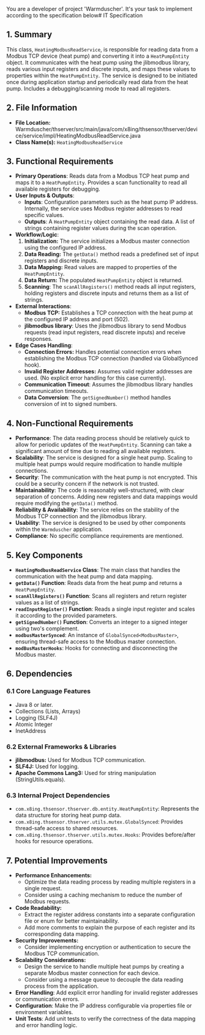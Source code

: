 You are a developer of project 'Warmduscher'. It's your task to implement according to the specification below# IT Specification

## 1. Summary
This class, `HeatingModbusReadService`, is responsible for reading data from a Modbus TCP device (heat pump) and converting it into a `HeatPumpEntity` object. It communicates with the heat pump using the jlibmodbus library, reads various input registers and discrete inputs, and maps these values to properties within the `HeatPumpEntity`. The service is designed to be initiated once during application startup and periodically read data from the heat pump. Includes a debugging/scanning mode to read all registers.

## 2. File Information
- **File Location:** Warmduscher/thserver/src/main/java/com/x8ing/thsensor/thserver/device/service/impl/HeatingModbusReadService.java
- **Class Name(s):** `HeatingModbusReadService`

## 3. Functional Requirements
- **Primary Operations**: Reads data from a Modbus TCP heat pump and maps it to a `HeatPumpEntity`.  Provides a scan functionality to read all available registers for debugging.
- **User Inputs & Outputs**:
    - **Inputs**: Configuration parameters such as the heat pump IP address.  Internally, the service uses Modbus register addresses to read specific values.
    - **Outputs**: A `HeatPumpEntity` object containing the read data.  A list of strings containing register values during the scan operation.
- **Workflow/Logic**:
    1. **Initialization:** The service initializes a Modbus master connection using the configured IP address.
    2. **Data Reading:**  The `getData()` method reads a predefined set of input registers and discrete inputs.
    3. **Data Mapping:** Read values are mapped to properties of the `HeatPumpEntity`.
    4. **Data Return:** The populated `HeatPumpEntity` object is returned.
    5. **Scanning**: The `scanAllRegisters()` method reads all input registers, holding registers and discrete inputs and returns them as a list of strings.
- **External Interactions**:
    - **Modbus TCP:** Establishes a TCP connection with the heat pump at the configured IP address and port (502).
    - **jlibmodbus library**: Uses the jlibmodbus library to send Modbus requests (read input registers, read discrete inputs) and receive responses.
- **Edge Cases Handling**:
    - **Connection Errors:**  Handles potential connection errors when establishing the Modbus TCP connection (handled via GlobalSynced hook).
    - **Invalid Register Addresses:**  Assumes valid register addresses are used.  (No explicit error handling for this case currently).
    - **Communication Timeout**: Assumes the jlibmodbus library handles communication timeouts.
    - **Data Conversion**: The `getSignedNumber()` method handles conversion of int to signed numbers.

## 4. Non-Functional Requirements
- **Performance**: The data reading process should be relatively quick to allow for periodic updates of the `HeatPumpEntity`.  Scanning can take a significant amount of time due to reading all available registers.
- **Scalability**: The service is designed for a single heat pump. Scaling to multiple heat pumps would require modification to handle multiple connections.
- **Security**: The communication with the heat pump is not encrypted.  This could be a security concern if the network is not trusted.
- **Maintainability**: The code is reasonably well-structured, with clear separation of concerns.  Adding new registers and data mappings would require modifying the `getData()` method.
- **Reliability & Availability**: The service relies on the stability of the Modbus TCP connection and the jlibmodbus library.
- **Usability**: The service is designed to be used by other components within the `Warmduscher` application.
- **Compliance**:  No specific compliance requirements are mentioned.

## 5. Key Components
- **`HeatingModbusReadService` Class**: The main class that handles the communication with the heat pump and data mapping.
- **`getData()` Function**: Reads data from the heat pump and returns a `HeatPumpEntity`.
- **`scanAllRegisters()` Function**: Scans all registers and return register values as a list of strings.
- **`readInputRegister()` Function**: Reads a single input register and scales it according to the provided parameters.
- **`getSignedNumber()` Function**: Converts an integer to a signed integer using two's complement.
- **`modbusMasterSynced`**: An instance of `GlobalSynced<ModbusMaster>`, ensuring thread-safe access to the Modbus master connection.
- **`modBusMasterHooks`**:  Hooks for connecting and disconnecting the Modbus master.

## 6. Dependencies

### 6.1 Core Language Features
- Java 8 or later.
- Collections (Lists, Arrays)
- Logging (SLF4J)
- Atomic Integer
- InetAddress

### 6.2 External Frameworks & Libraries
- **jlibmodbus:** Used for Modbus TCP communication.
- **SLF4J:** Used for logging.
- **Apache Commons Lang3:** Used for string manipulation (StringUtils.equals).

### 6.3 Internal Project Dependencies
- `com.x8ing.thsensor.thserver.db.entity.HeatPumpEntity`: Represents the data structure for storing heat pump data.
- `com.x8ing.thsensor.thserver.utils.mutex.GlobalSynced`:  Provides thread-safe access to shared resources.
- `com.x8ing.thsensor.thserver.utils.mutex.Hooks`: Provides before/after hooks for resource operations.

## 7. Potential Improvements
- **Performance Enhancements:**
    - Optimize the data reading process by reading multiple registers in a single request.
    - Consider using a caching mechanism to reduce the number of Modbus requests.
- **Code Readability:**
    - Extract the register address constants into a separate configuration file or enum for better maintainability.
    - Add more comments to explain the purpose of each register and its corresponding data mapping.
- **Security Improvements:**
    - Consider implementing encryption or authentication to secure the Modbus TCP communication.
- **Scalability Considerations:**
    - Design the service to handle multiple heat pumps by creating a separate Modbus master connection for each device.
    - Consider using a message queue to decouple the data reading process from the application.
- **Error Handling**: Add explicit error handling for invalid register addresses or communication errors.
- **Configuration**: Make the IP address configurable via properties file or environment variables.
- **Unit Tests**: Add unit tests to verify the correctness of the data mapping and error handling logic.